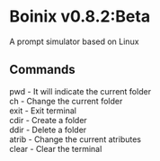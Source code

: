 # Boinix v0.8.2:Beta
A prompt simulator based on Linux
## Commands 
  pwd     - It will indicate the current folder <br>
  ch      - Change the current folder <br>
  exit    - Exit terminal <br>
  cdir    - Create a folder    <br>
  ddir    - Delete a folder    <br>
  atrib   - Change the current atributes<br>
  clear   - Clear the terminal <br>
